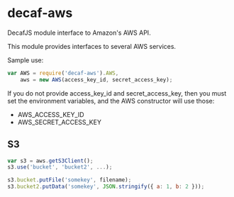 # decaf-aws

DecafJS module interface to Amazon's AWS API.

This module provides interfaces to several AWS services.

Sample use:

```javascript
var AWS = require('decaf-aws').AWS,
    aws = new AWS(access_key_id, secret_access_key);
```

If you do not provide access_key_id and secret_access_key, then you must set the environment variables, and the AWS constructor will use those:

- AWS_ACCESS_KEY_ID
- AWS_SECRET_ACCESS_KEY


## S3

```javascript
var s3 = aws.getS3Client();
s3.use('bucket', 'bucket2', ...);

s3.bucket.putFile('somekey', filename);
s3.bucket2.putData('somekey', JSON.stringify({ a: 1, b: 2 }));
```

